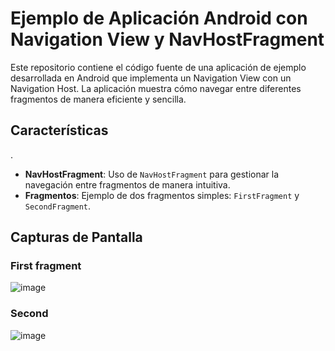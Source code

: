 # Ejemplo de Aplicación Android con Navigation View y NavHostFragment

Este repositorio contiene el código fuente de una aplicación de ejemplo desarrollada en Android que implementa un Navigation View con un Navigation Host. La aplicación muestra cómo navegar entre diferentes fragmentos de manera eficiente y sencilla.

## Características
.
- **NavHostFragment**: Uso de `NavHostFragment` para gestionar la navegación entre fragmentos de manera intuitiva.
- **Fragmentos**: Ejemplo de dos fragmentos simples: `FirstFragment` y `SecondFragment`.

## Capturas de Pantalla

### First fragment

![image](https://github.com/user-attachments/assets/f99845ca-9dbd-49e9-bb01-dc12da7b19c0)

### Second

![image](https://github.com/user-attachments/assets/f08eb723-23ef-4180-9017-0d6764ac2580)

